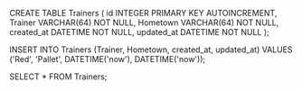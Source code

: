 CREATE TABLE Trainers (
  id INTEGER PRIMARY KEY AUTOINCREMENT,
  Trainer VARCHAR(64) NOT NULL,
  Hometown  VARCHAR(64) NOT NULL,
  created_at DATETIME NOT NULL,
  updated_at DATETIME NOT NULL
);

INSERT INTO Trainers
(Trainer, Hometown, created_at, updated_at)
VALUES
('Red', 'Pallet', DATETIME('now'), DATETIME('now'));

SELECT * FROM Trainers;
